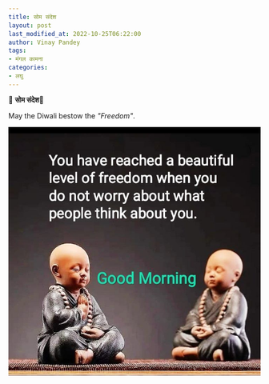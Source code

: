 ```yaml
---
title: सोम संदेश
layout: post
last_modified_at: 2022-10-25T06:22:00
author: Vinay Pandey
tags:
- मंगल कामना
categories:
- लघु
---
```

🙏 **सोम संदेश**🙏

May the Diwali bestow the *"Freedom"*.


![IMG-20221025-WA0002.jpg](/images/IMG-20221025-WA0002.jpg)

